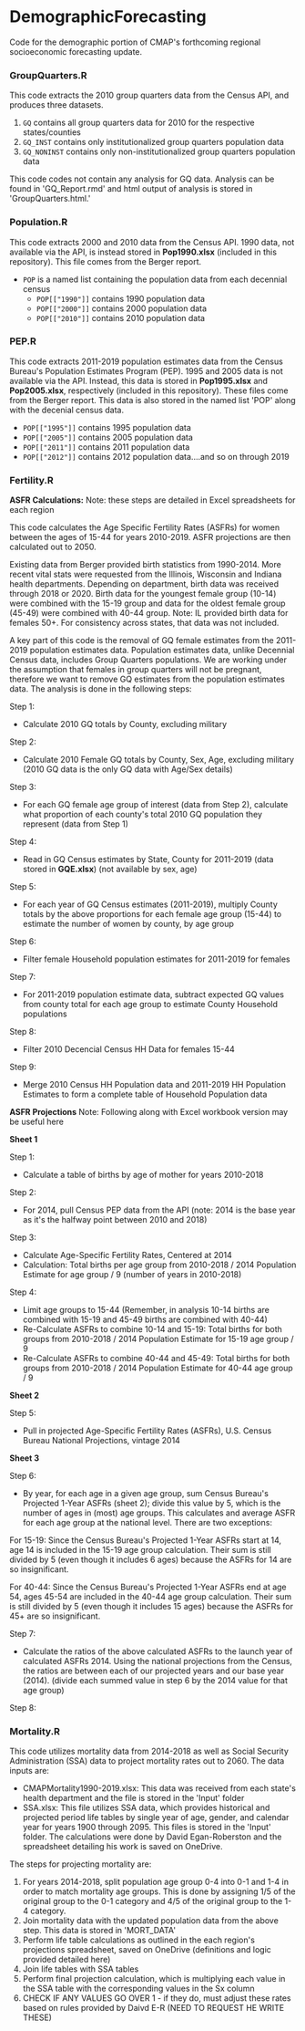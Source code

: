 # DemographicForecasting

Code for the demographic portion of CMAP's forthcoming regional socioeconomic forecasting update.


### GroupQuarters.R
     
This code extracts the 2010 group quarters data from the Census API, and produces three datasets. 
	
1. `GQ` contains all group quarters data for 2010 for the respective states/counties 
2. `GQ_INST` contains only institutionalized group quarters population data 
3. `GQ_NONINST` contains only non-institutionalized group quarters population data 
			
This code codes not contain any analysis for GQ data. Analysis can be found in 'GQ_Report.rmd' and html output of analysis is stored in 'GroupQuarters.html.' 


### Population.R

This code extracts 2000 and 2010 data from the Census API. 1990 data, not available via the API, is instead stored in **Pop1990.xlsx** (included in this repository). This file comes from the Berger report.
	
- `POP` is a named list containing the population data from each decennial census
	- `POP[["1990"]]` contains 1990 population data
  - `POP[["2000"]]` contains 2000 population data
  - `POP[["2010"]]` contains 2010 population data

### PEP.R

This code extracts 2011-2019 population estimates data from the Census Bureau's Population Estimates Program (PEP). 1995 and 2005 data is not available via the API. Instead, this data is stored in **Pop1995.xlsx** and **Pop2005.xlsx**, respectively (included in this repository). These files come from the Berger report. This data is also stored in the named list 'POP' along with the decenial census data. 

  - `POP[["1995"]]` contains 1995 population data
  - `POP[["2005"]]` contains 2005 population data
  - `POP[["2011"]]` contains 2011 population data
  - `POP[["2012"]]` contains 2012 population data....and so on through 2019
  
 ### Fertility.R
 
 **ASFR Calculations:** 
 Note: these steps are detailed in Excel spreadsheets for each region
 
 This code calculates the Age Specific Fertility Rates (ASFRs) for women between the ages of 15-44 for years 2010-2019. ASFR projections are then calculated 
 out to 2050.
 
 Existing data from Berger provided birth statistics from 1990-2014. More recent vital stats were requested from the Illinois, Wisconsin and Indiana health 
 departments. Depending on department, birth data was received through 2018 or 2020. Birth data for the youngest female group (10-14) were combined with the
 15-19 group and data for the oldest female group (45-49) were combined with 40-44 group. Note: IL provided birth data for females 50+. For consistency across states, 
 that data was not included. 
 
 A key part of this code is the removal of GQ female estimates from the 2011-2019 population estimates data. Population estimates data, unlike Decennial Census
 data, includes Group Quarters populations. We are working under the assumption that females in group quarters will not be pregnant, therefore we want to remove
 GQ estimates from the population estimates data. The analysis is done in the following steps:
 
 
 Step 1: 
  - Calculate 2010 GQ totals by County, excluding military 

Step 2: 
  - Calculate 2010 Female GQ totals by County, Sex, Age, excluding military (2010 GQ data is the only GQ data with Age/Sex details) 

Step 3: 
  - For each GQ female age group of interest (data from Step 2), calculate what proportion of each county's total 2010 GQ population they 
    represent (data from Step 1)

Step 4: 
  - Read in GQ Census estimates by State, County for 2011-2019 (data stored in **GQE.xlsx**) (not available by sex, age)

Step 5: 
  - For each year of GQ Census estimates (2011-2019), multiply County totals by the above proportions for each female age group (15-44) to estimate the number
    of women by county, by age group

Step 6: 
  - Filter female Household population estimates for 2011-2019 for females

Step 7:
  - For 2011-2019 population estimate data, subtract expected GQ values from county total for each age group to estimate County Household populations

Step 8: 
- Filter 2010 Decencial Census HH Data for females 15-44

Step 9:
- Merge 2010 Census HH Population data and 2011-2019 HH Population Estimates to form a complete table of Household Population data
 
**ASFR Projections**
Note: Following along with Excel workbook version may be useful here
 
**Sheet 1**

Step 1:
- Calculate a table of births by age of mother for years 2010-2018

Step 2: 
- For 2014, pull Census PEP data from the API (note: 2014 is the base year as it's the halfway point between 2010 and 2018)

Step 3: 
- Calculate Age-Specific Fertility Rates, Centered at 2014
- Calculation: Total births per age group from 2010-2018 / 2014 Population Estimate for age group /  9 (number of years in 2010-2018) 

Step 4: 
- Limit age groups to 15-44 (Remember, in analysis 10-14 births are combined with 15-19 and 45-49 births are combined with 40-44) 
- Re-Calculate ASFRs to combine 10-14 and 15-19: Total births for both groups from 2010-2018 / 2014 Population Estimate for 15-19 age group / 9
- Re-Calculate ASFRs to combine 40-44 and 45-49: Total births for both groups from 2010-2018 / 2014 Population Estimate for 40-44 age group / 9  

**Sheet 2**

Step 5: 
- Pull in projected Age-Specific Fertility Rates (ASFRs), U.S. Census Bureau National Projections, vintage 2014 

**Sheet 3**

Step 6: 
- By year, for each age in a given age group, sum Census Bureau's Projected 1-Year ASFRs (sheet 2); divide this value by 5, which is the number of ages in (most) age groups.    This calculates and average ASFR for each age group at the national level. There are two exceptions: 

For 15-19:  Since the Census Bureau's Projected 1-Year ASFRs start at 14, age 14 is included in the 15-19 age group calculation. Their sum is still divided by 5 (even though it includes 6 ages) because the ASFRs for 14 are so insignificant.  	

For 40-44: Since the Census Bureau's Projected 1-Year ASFRs end at age 54, ages 45-54 are included in the 40-44 age group calculation. Their sum is still divided by 5 (even though it includes 15 ages) because the ASFRs for 45+ are so insignificant.  

Step 7: 
- Calculate the ratios of the above calculated ASFRs to the launch year of calculated ASFRs 2014. Using the national projections from the Census, the ratios are between each of our projected years and our base year (2014). (divide each summed value in step 6 by the 2014 value for that age group)

Step 8:
 
 ### Mortality.R
 This code utilizes mortality data from 2014-2018 as well as Social Security Administration (SSA) data to project mortality rates out to 2060. The data inputs are: 
 
 - CMAPMortality1990-2019.xlsx: This data was received from each state's health department and the file is stored in the 'Input' folder 
 -  SSA.xlsx: This file utilizes SSA data, which provides historical and projected period life tables by single year of age, gender, and calendar year for years 1900 through 2095. This files is stored in the 'Input' folder. The calculations were done by David Egan-Roberston and the spreadsheet detailing his work is saved on OneDrive.

The steps for projecting mortality are: 

1. For years 2014-2018, split population age group 0-4 into 0-1 and 1-4 in order to match mortality age groups. This is done by assigning 1/5 of the original group to the 0-1 category and 4/5 of the original group to the 1-4 category. 
2. Join mortality data with the updated population data from the above step. This data is stored in 'MORT_DATA' 
3. Perform life table calculations as outlined in the each region's projections spreadsheet, saved on OneDrive (definitions and logic provided detailed here)
4. Join life tables with SSA tables 
5. Perform final projection calculation, which is multiplying each value in the SSA table with the corresponding values in the Sx column
6. CHECK IF ANY VALUES GO OVER 1 - if they do, must adjust these rates based on rules provided by Daivd E-R (NEED TO REQUEST HE WRITE THESE)
